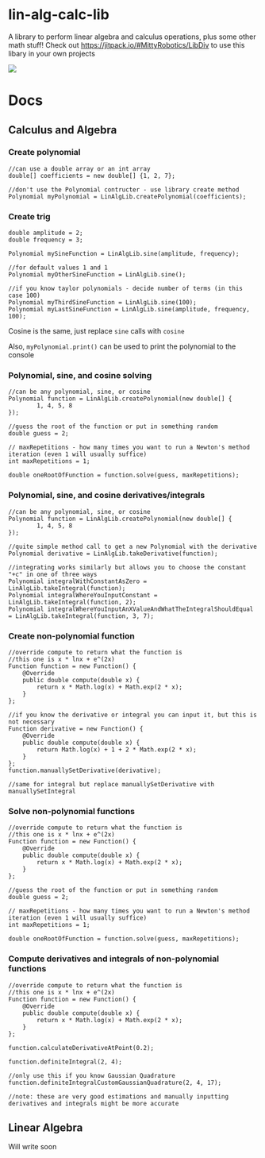 # lin-alg-calc-lib
A library to perform linear algebra and calculus operations, plus some other math stuff!
Check out https://jitpack.io/#MittyRobotics/LibDiv to use this libary in your own projects

[![](https://jitpack.io/v/MittyRobotics/LibDiv.svg)](https://jitpack.io/#MittyRobotics/LibDiv)

# Docs
## Calculus and Algebra
### Create polynomial
```
//can use a double array or an int array
double[] coefficients = new double[] {1, 2, 7};

//don't use the Polynomial contructer - use library create method
Polynomial myPolynomial = LinAlgLib.createPolynomial(coefficients);
```
### Create trig
```
double amplitude = 2;
double frequency = 3;

Polynomial mySineFunction = LinAlgLib.sine(amplitude, frequency);

//for default values 1 and 1
Polynomial myOtherSineFunction = LinAlgLib.sine();

//if you know taylor polynomials - decide number of terms (in this case 100)
Polynomial myThirdSineFunction = LinAlgLib.sine(100);
Polynomial myLastSineFunction = LinAlgLib.sine(amplitude, frequency, 100);
```
Cosine is the same, just replace `sine` calls with `cosine`

Also, `myPolynomial.print()` can be used to print the polynomial to the console

### Polynomial, sine, and cosine solving
```
//can be any polynomial, sine, or cosine
Polynomial function = LinAlgLib.createPolynomial(new double[] {
        1, 4, 5, 8
});

//guess the root of the function or put in something random
double guess = 2;

// maxRepetitions - how many times you want to run a Newton's method iteration (even 1 will usually suffice)
int maxRepetitions = 1;

double oneRootOfFunction = function.solve(guess, maxRepetitions);
```

### Polynomial, sine, and cosine derivatives/integrals
```
//can be any polynomial, sine, or cosine
Polynomial function = LinAlgLib.createPolynomial(new double[] {
        1, 4, 5, 8
});

//quite simple method call to get a new Polynomial with the derivative
Polynomial derivative = LinAlgLib.takeDerivative(function);

//integrating works similarly but allows you to choose the constant "+c" in one of three ways
Polynomial integralWithConstantAsZero = LinAlgLib.takeIntegral(function);
Polynomial integralWhereYouInputConstant = LinAlgLib.takeIntegral(function, 2);
Polynomial integralWhereYouInputAnXValueAndWhatTheIntegralShouldEqual = LinAlgLib.takeIntegral(function, 3, 7);
```

### Create non-polynomial function
```
//override compute to return what the function is
//this one is x * lnx + e^(2x)
Function function = new Function() {
    @Override
    public double compute(double x) {
        return x * Math.log(x) + Math.exp(2 * x);
    }
};

//if you know the derivative or integral you can input it, but this is not necessary
Function derivative = new Function() {
    @Override
    public double compute(double x) {
        return Math.log(x) + 1 + 2 * Math.exp(2 * x);
    }
};
function.manuallySetDerivative(derivative);

//same for integral but replace manuallySetDerivative with manuallySetIntegral
```

### Solve non-polynomial functions
```
//override compute to return what the function is
//this one is x * lnx + e^(2x)
Function function = new Function() {
    @Override
    public double compute(double x) {
        return x * Math.log(x) + Math.exp(2 * x);
    }
};

//guess the root of the function or put in something random
double guess = 2;

// maxRepetitions - how many times you want to run a Newton's method iteration (even 1 will usually suffice)
int maxRepetitions = 1;

double oneRootOfFunction = function.solve(guess, maxRepetitions);
```

### Compute derivatives and integrals of non-polynomial functions
```
//override compute to return what the function is
//this one is x * lnx + e^(2x)
Function function = new Function() {
    @Override
    public double compute(double x) {
        return x * Math.log(x) + Math.exp(2 * x);
    }
};

function.calculateDerivativeAtPoint(0.2);

function.definiteIntegral(2, 4);
        
//only use this if you know Gaussian Quadrature
function.definiteIntegralCustomGaussianQuadrature(2, 4, 17);

//note: these are very good estimations and manually inputting derivatives and integrals might be more accurate
```

## Linear Algebra
Will write soon
